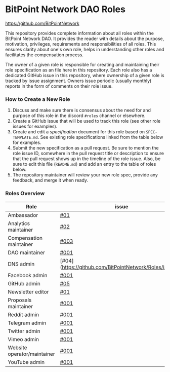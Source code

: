# BitPoint Network DAO Roles
https://github.com/BitPointNetwork
 
This repository provides complete information about all roles within the BitPoint Network DAO. It provides the reader with details about the purpose, motivation, privileges, requirements and responsibilities of all roles. This ensures clarity about one's own role, helps in understanding other roles and facilitates the compensation process.
 
The owner of a given role is responsible for creating and maintaining their role specification as an file here in this repository. Each role also has a dedicated GitHub issue in this repository, where ownership of a given role is tracked by issue assignment. Owners issue periodic (usually monthly) reports in the form of comments on their role issue.
 
### How to Create a New Role
 
1. Discuss and make sure there is consensus about the need for and purpose of this role in the discord `#roles` channel or elsewhere.
2. Create a GitHub issue that will be used to track this role (see other role issues for examples).
3. Create and edit a _specification_ document for this role based on `SPEC-TEMPLATE.md`. See existing role specifications linked from the table below for examples.
4. Submit the new specification as a pull request. Be sure to mention the role issue ID, somewhere in the pull request title or description to ensure that the pull request shows up in the timeline of the role issue. Also, be sure to edit this file (`README.md`) and add an entry to the table of roles below.
5. The repository maintainer will review your new role spec, provide any feedback, and merge it when ready.
 
 
### Roles Overview

Role | issue | specification | bond 
--- | --- | --- | ---
Ambassador | [#01](https://github.com/BitPointNetwork/Roles/issues/1) | [spec](^^^) | todo
Analytics maintainer | [#02](https://github.com/BitPointNetwork/Roles/issues/2) | [spec: Data Analyst](https://github.com/BitPointNetwork/Roles/blob/master/Specifications/Data%20Analyst.md) | todo
Compensation maintainer | [#003](https://github.com/BitPointNetwork/Roles/issues/3) | [todo](todo) | todo
DAO maintainer | [#001](^^^) | [spec](^^^) | todo
DNS admin | [#04](https://github.com/BitPointNetwork/Roles/issues/4 | [todo](^^^) | todo
Facebook admin | [#001](^^^) | [spec](^^^) | todo
GitHub admin | [#05](https://github.com/BitPointNetwork/Roles/issues/5) | [todo](^^^) | todo
Newsletter editor | [#01](^^^) | [spec](^^^) | todo
Proposals maintainer | [#001](^^^) | [spec](^^^) | todo
Reddit admin | [#001](^^^) | [spec](^^^) | todo
Telegram admin | [#001](^^^) | [spec](^^^) | todo
Twitter admin | [#001](^^^) | [spec](^^^) | todo
Vimeo admin | [#001](^^^) | [spec](^^^) | todo
Website operator/maintainer | [#001](^^^) | [spec](^^^) | todo
YouTube admin | [#001](^^^) | [spec](^^^) | todo
